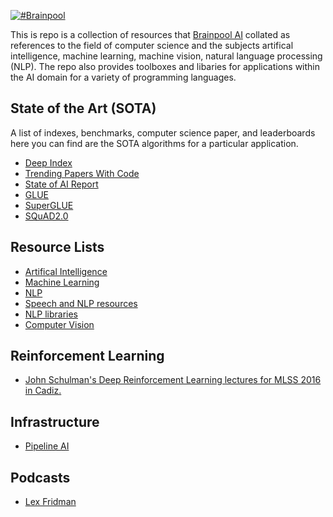 [![#Brainpool](https://brainpool.ai/assets/img/logos/logo.png)](https://brainpool.ai)


This is repo is a collection of resources that [Brainpool AI](https://brainpool.ai) collated as references to the field of computer science and the subjects artifical intelligence, machine learning, machine vision, natural language processing (NLP). The repo also provides toolboxes and libaries for applications within the AI domain for a variety of programming languages.

## State of the Art (SOTA)
A list of indexes, benchmarks, computer science paper, and leaderboards here you can find are the SOTA algorithms for a particular application.
* [Deep Index](https://deepindex.org/)
* [Trending Papers With Code](https://paperswithcode.com/)
* [State of AI Report](https://www.stateof.ai/)
* [GLUE](https://gluebenchmark.com/leaderboard)
* [SuperGLUE](https://super.gluebenchmark.com/leaderboard)
* [SQuAD2.0](https://rajpurkar.github.io/SQuAD-explorer/)

## Resource Lists
* [Artifical Intelligence](https://github.com/brainpool-ai/AI-Resources/blob/master/AI%20resources.md)
* [Machine Learning](https://github.com/brainpool-ai/AI-Resources/blob/master/Machine%20Learning%20Sources.md)
* [NLP](https://github.com/brainpool-ai/AI-Resources/blob/master/NLP.md)
* [Speech and NLP resources](https://github.com/brainpool-ai/AI-Resources/blob/master/Speech%20and%20NLP.md)
* [NLP libraries](https://github.com/brainpool-ai/AI-Resources/blob/master/NLP%20libraries.md)
* [Computer Vision](https://github.com/brainpool-ai/AI-Resources/blob/master/Computer%20Vision.md)


## Reinforcement Learning
* [John Schulman's Deep Reinforcement Learning lectures for MLSS 2016 in Cadiz.](https://frnsys.com/ai_notes/scratch/deep_rl.html)

## Infrastructure
* [Pipeline AI](https://github.com/PipelineAI/pipeline)

## Podcasts
* [Lex Fridman](https://www.youtube.com/channel/UCSHZKyawb77ixDdsGog4iWA)

